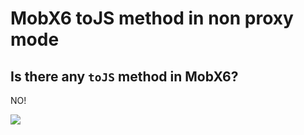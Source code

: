 # MobX6 toJS method in non proxy mode

## Is there any `toJS` method in MobX6?

NO!

[![](https://img.shields.io/endpoint?url=https://raw.githubusercontent.com/cncolder/demo/master/shields/codesandbox.json)](https://githubbox.com/cncolder/demo/tree/master/mobx6-tojs-without-proxy)

